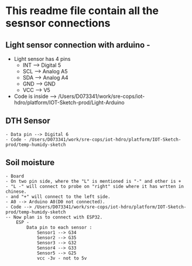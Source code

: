 # This readme file contain all the sesnsor connections
## Light sensor connection with arduino -
 - Light sensor has 4 pins
    - INT --> Digital 5 
    - SCL --> Analog A5
    - SDA --> Analog A4
    - GND --> GND
    - VCC --> V5
- Code is inside --> /Users/D073341/work/sre-cops/iot-hdro/platform/IOT-Sketch-prod/Light-Arduino 

## DTH Sensor
    - Data pin --> Digital 6
    - Code - /Users/D073341/work/sre-cops/iot-hdro/platform/IOT-Sketch-prod/temp-humidy-sketch

## Soil moisture 
    - Board 
    - On two pin side, where the "L" is mentioned is "-" and other is +
    - "L -" will connect to probe on "right" side where it has wrtten in chinese. 
    - and "+" will connect to the left side.
    - A0 --> Arduino A0(D0 not connected). 
    - Code --> /Users/D073341/work/sre-cops/iot-hdro/platform/IOT-Sketch-prod/temp-humidy-sketch
    -- Now plan is to connect with ESP32.
        ESP -
            Data pin to each sensor :
                Sensor1 --> G34
                Sensor2 --> G35
                Sensor3 --> G32
                Sensor4 --> G33
                Sensor5 --> G25
                vcc -3v - not to 5v